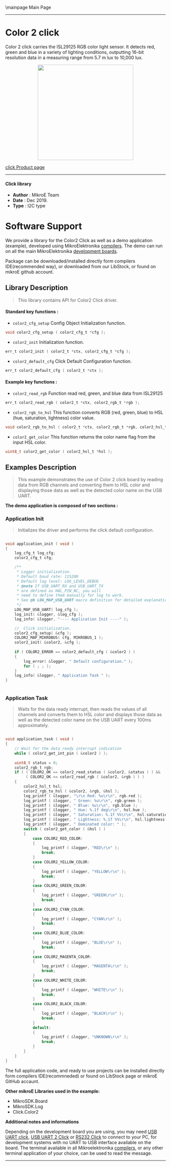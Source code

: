 \mainpage Main Page
 
---
# Color 2 click

Color 2 click carries the ISL29125 RGB color light sensor. It detects red, green and blue in a variety of lighting conditions, outputting 16-bit resolution data in a measuring range from 5.7 m lux to 10,000 lux.

<p align="center">
  <img src="https://download.mikroe.com/images/click_for_ide/color2_click.png" height=300px>
</p>

[click Product page](https://www.mikroe.com/color-2-click)

---


#### Click library 

- **Author**        : MikroE Team
- **Date**          : Dec 2019.
- **Type**          : I2C type


# Software Support

We provide a library for the Color2 Click 
as well as a demo application (example), developed using MikroElektronika 
[compilers](https:///shop.mikroe.com/compilers). 
The demo can run on all the main MikroElektronika [development boards](https:///shop.mikroe.com/development-boards).

Package can be downloaded/installed directly form compilers IDE(recommended way), or downloaded from our LibStock, or found on mikroE github account. 

## Library Description

> This library contains API for Color2 Click driver.

#### Standard key functions :

- `color2_cfg_setup` Config Object Initialization function.
```c
void color2_cfg_setup ( color2_cfg_t *cfg ); 
```

- `color2_init` Initialization function.
```c
err_t color2_init ( color2_t *ctx, color2_cfg_t *cfg );
```

- `color2_default_cfg` Click Default Configuration function.
```c
err_t color2_default_cfg ( color2_t *ctx );
```

#### Example key functions :

- `color2_read_rgb` Function read red, green, and blue data from ISL29125
```c
err_t color2_read_rgb ( color2_t *ctx, color2_rgb_t *rgb );
```

- `color2_rgb_to_hsl` This function converts RGB (red, green, blue) to HSL (hue, saturation, lightness) color value.
```c
void color2_rgb_to_hsl ( color2_t *ctx, color2_rgb_t *rgb, color2_hsl_t *hsl );
```

- `color2_get_color` This function returns the color name flag from the input HSL color.
```c
uint8_t color2_get_color ( color2_hsl_t *hsl );
```

## Examples Description

> This example demonstrates the use of Color 2 click board by reading data
from RGB channels and converting them to HSL color and displaying those data as 
well as the detected color name on the USB UART.

**The demo application is composed of two sections :**

### Application Init 

> Initializes the driver and performs the click default configuration.

```c

void application_init ( void )
{
    log_cfg_t log_cfg;
    color2_cfg_t cfg;

    /** 
     * Logger initialization.
     * Default baud rate: 115200
     * Default log level: LOG_LEVEL_DEBUG
     * @note If USB_UART_RX and USB_UART_TX 
     * are defined as HAL_PIN_NC, you will 
     * need to define them manually for log to work. 
     * See @b LOG_MAP_USB_UART macro definition for detailed explanation.
     */
    LOG_MAP_USB_UART( log_cfg );
    log_init( &logger, &log_cfg );
    log_info( &logger, "---- Application Init ----" );

    //  Click initialization.
    color2_cfg_setup( &cfg );
    COLOR2_MAP_MIKROBUS( cfg, MIKROBUS_1 );
    color2_init( &color2, &cfg );
    
    if ( COLOR2_ERROR == color2_default_cfg ( &color2 ) )
    {
        log_error( &logger, " Default configuration." );
        for ( ; ; );
    }
    log_info( &logger, " Application Task " );
}
  
```

### Application Task

> Waits for the data ready interrupt, then reads the values of all channels and converts
them to HSL color and displays those data as well as the detected color name on the USB UART
every 100ms approximately.

```c

void application_task ( void )
{
    // Wait for the data ready interrupt indication
    while ( color2_get_int_pin ( &color2 ) );
    
    uint8_t status = 0;
    color2_rgb_t rgb;
    if ( ( COLOR2_OK == color2_read_status ( &color2, &status ) ) && 
         ( COLOR2_OK == color2_read_rgb ( &color2, &rgb ) ) )
    {
        color2_hsl_t hsl;
        color2_rgb_to_hsl ( &color2, &rgb, &hsl );
        log_printf ( &logger, "\r\n Red: %u\r\n", rgb.red );
        log_printf ( &logger, " Green: %u\r\n", rgb.green );
        log_printf ( &logger, " Blue: %u\r\n", rgb.blue );
        log_printf ( &logger, " Hue: %.1f deg\r\n", hsl.hue );
        log_printf ( &logger, " Saturation: %.1f %%\r\n", hsl.saturation );
        log_printf ( &logger, " Lightness: %.1f %%\r\n", hsl.lightness );
        log_printf ( &logger, " Dominated color: " );
        switch ( color2_get_color ( &hsl ) )
        {
            case COLOR2_RED_COLOR:
            {
                log_printf ( &logger, "RED\r\n" );
                break;
            }
            case COLOR2_YELLOW_COLOR:
            {
                log_printf ( &logger, "YELLOW\r\n" );
                break;
            }
            case COLOR2_GREEN_COLOR:
            {
                log_printf ( &logger, "GREEN\r\n" );
                break;
            }
            case COLOR2_CYAN_COLOR:
            {
                log_printf ( &logger, "CYAN\r\n" );
                break;
            }
            case COLOR2_BLUE_COLOR:
            {
                log_printf ( &logger, "BLUE\r\n" );
                break;
            }
            case COLOR2_MAGENTA_COLOR:
            {
                log_printf ( &logger, "MAGENTA\r\n" );
                break;
            }
            case COLOR2_WHITE_COLOR:
            {
                log_printf ( &logger, "WHITE\r\n" );
                break;
            }
            case COLOR2_BLACK_COLOR:
            {
                log_printf ( &logger, "BLACK\r\n" );
                break;
            }
            default:
            {
                log_printf ( &logger, "UNKNOWN\r\n" );
                break;
            }
        }
    }
}

```

The full application code, and ready to use projects can be  installed directly form compilers IDE(recommneded) or found on LibStock page or mikroE GitHub accaunt.

**Other mikroE Libraries used in the example:** 

- MikroSDK.Board
- MikroSDK.Log
- Click.Color2

**Additional notes and informations**

Depending on the development board you are using, you may need 
[USB UART click](https:///shop.mikroe.com/usb-uart-click), 
[USB UART 2 Click](https:///shop.mikroe.com/usb-uart-2-click) or 
[RS232 Click](https:///shop.mikroe.com/rs232-click) to connect to your PC, for 
development systems with no UART to USB interface available on the board. The 
terminal available in all Mikroelektronika 
[compilers](https:///shop.mikroe.com/compilers), or any other terminal application 
of your choice, can be used to read the message.



---
